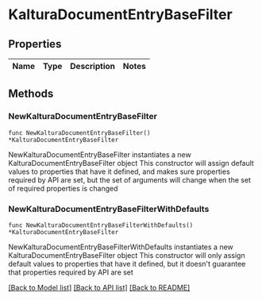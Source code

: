 # KalturaDocumentEntryBaseFilter

## Properties

Name | Type | Description | Notes
------------ | ------------- | ------------- | -------------

## Methods

### NewKalturaDocumentEntryBaseFilter

`func NewKalturaDocumentEntryBaseFilter() *KalturaDocumentEntryBaseFilter`

NewKalturaDocumentEntryBaseFilter instantiates a new KalturaDocumentEntryBaseFilter object
This constructor will assign default values to properties that have it defined,
and makes sure properties required by API are set, but the set of arguments
will change when the set of required properties is changed

### NewKalturaDocumentEntryBaseFilterWithDefaults

`func NewKalturaDocumentEntryBaseFilterWithDefaults() *KalturaDocumentEntryBaseFilter`

NewKalturaDocumentEntryBaseFilterWithDefaults instantiates a new KalturaDocumentEntryBaseFilter object
This constructor will only assign default values to properties that have it defined,
but it doesn't guarantee that properties required by API are set


[[Back to Model list]](../README.md#documentation-for-models) [[Back to API list]](../README.md#documentation-for-api-endpoints) [[Back to README]](../README.md)


